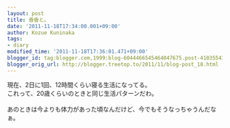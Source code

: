 ```yaml
---
layout: post
title: 昏昏と。
date: '2011-11-18T17:34:00.001+09:00'
author: Kozue Kuninaka
tags:
- diary
modified_time: '2011-11-18T17:36:01.471+09:00'
blogger_id: tag:blogger.com,1999:blog-6044466545464047675.post-4103554137334799554
blogger_orig_url: http://blogger.treetop.to/2011/11/blog-post_18.html
---
```


現在、2日に1回、12時間くらい寝る生活になってる。<br />これって、20歳くらいのときと同じ生活パターンだわ。<br /> <br />あのときは今よりも体力があった頃なんだけど、今でもそうなっちゃうんだなぁ。